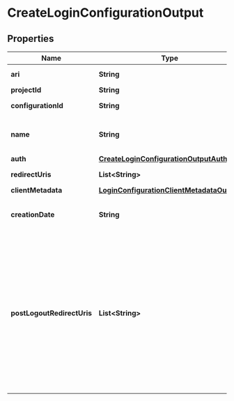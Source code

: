 # CreateLoginConfigurationOutput

## Properties

| Name                       | Type                                                                                    | Description                                                                                                                                                                                                     | Notes      |
| -------------------------- | --------------------------------------------------------------------------------------- | --------------------------------------------------------------------------------------------------------------------------------------------------------------------------------------------------------------- | ---------- |
| **ari**                    | **String**                                                                              | Configuration ari                                                                                                                                                                                               |            |
| **projectId**              | **String**                                                                              | Project id                                                                                                                                                                                                      |            |
| **configurationId**        | **String**                                                                              | Configuration id                                                                                                                                                                                                | [optional] |
| **name**                   | **String**                                                                              | User defined login configuration name                                                                                                                                                                           |            |
| **auth**                   | [**CreateLoginConfigurationOutputAuth**](CreateLoginConfigurationOutputAuth.md)         |                                                                                                                                                                                                                 |            |
| **redirectUris**           | **List&lt;String&gt;**                                                                  | OAuth 2.0 Redirect URIs                                                                                                                                                                                         |            |
| **clientMetadata**         | [**LoginConfigurationClientMetadataOutput**](LoginConfigurationClientMetadataOutput.md) |                                                                                                                                                                                                                 |            |
| **creationDate**           | **String**                                                                              | OAuth 2.0 Client Creation Date                                                                                                                                                                                  |            |
| **postLogoutRedirectUris** | **List&lt;String&gt;**                                                                  | Post Logout Redirect URIs, Used to redirect the user&#39;s browser to a specified URL after the logout process is complete. Must match the domain, port, scheme of at least one of the registered redirect URIs | [optional] |
